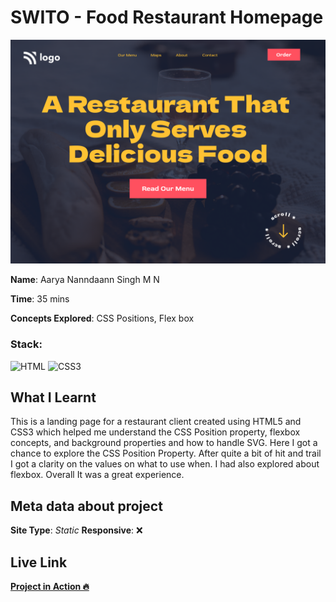 # SWITO - Food Restaurant Homepage

![Food Restaurant Homepage](./2.png)

**Name**: Aarya Nanndaann Singh M N

**Time**: 35 mins 

**Concepts Explored**: CSS Positions, Flex box

### **Stack**:

![HTML](https://img.shields.io/badge/-HTML5-orange)
![CSS3](https://img.shields.io/badge/-CSS3-blue)

## What I Learnt

This is a landing page for a restaurant client created using HTML5 and CSS3 which helped me understand the CSS Position property, flexbox concepts, and background properties and how to handle SVG. Here I got a chance to explore the CSS Position Property. After quite a bit of hit and trail I got a clarity on the values on what to use when. I had also explored about flexbox. Overall It was a great experience.

## Meta data about project

**Site Type**: *Static*
**Responsive**: ❌

## Live Link

**[Project in Action 🔥](https://swito-food.netlify.app/)**
